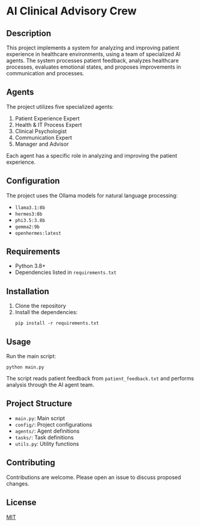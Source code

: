 # AI Clinical Advisory Crew

## Description
This project implements a system for analyzing and improving patient experience in healthcare environments, using a team of specialized AI agents. The system processes patient feedback, analyzes healthcare processes, evaluates emotional states, and proposes improvements in communication and processes.

## Agents
The project utilizes five specialized agents:

1. Patient Experience Expert
2. Health & IT Process Expert
3. Clinical Psychologist
4. Communication Expert
5. Manager and Advisor

Each agent has a specific role in analyzing and improving the patient experience.

## Configuration
The project uses the Ollama models for natural language processing:
- `llama3.1:8b`
- `hermes3:8b`
- `phi3.5:3.8b`
- `gemma2:9b`
- `openhermes:latest`

## Requirements
- Python 3.8+
- Dependencies listed in `requirements.txt`

## Installation
1. Clone the repository
2. Install the dependencies:
   ```
   pip install -r requirements.txt
   ```

## Usage
Run the main script:
```
python main.py
```

The script reads patient feedback from `patient_feedback.txt` and performs analysis through the AI agent team.

## Project Structure
- `main.py`: Main script
- `config/`: Project configurations
- `agents/`: Agent definitions
- `tasks/`: Task definitions
- `utils.py`: Utility functions

## Contributing
Contributions are welcome. Please open an issue to discuss proposed changes.

## License
[MIT](https://choosealicense.com/licenses/mit/)

